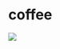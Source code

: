 # coffee
<a href="https://codeclimate.com/github/nala777/coffee/maintainability"><img src="https://api.codeclimate.com/v1/badges/81dc9faed5ddd1cded93/maintainability" /></a>
